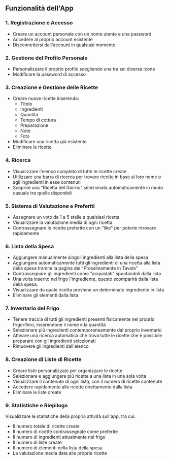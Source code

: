 ## Funzionalità dell'App

### 1. Registrazione e Accesso
- Creare un account personale con un nome utente e una password
- Accedere al proprio account esistente
- Disconnettersi dall'account in qualsiasi momento

### 2. Gestione del Profilo Personale
- Personalizzare il proprio profilo scegliendo una tra sei diverse icone
- Modificare la password di accesso

### 3. Creazione e Gestione delle Ricette
- Creare nuove ricette inserendo:
  - Titolo
  - Ingredienti
  - Quantità
  - Tempo di cottura
  - Preparazione
  - Note
  - Foto
- Modificare una ricetta già esistente
- Eliminare le ricette

### 4. Ricerca
- Visualizzare l'elenco completo di tutte le ricette create
- Utilizzare una barra di ricerca per trovare ricette in base al loro nome o agli ingredienti in esse contenuti
- Scoprire una "Ricetta del Giorno" selezionata automaticamente in modo casuale tra quelle disponibili

### 5. Sistema di Valutazione e Preferiti
- Assegnare un voto da 1 a 5 stelle a qualsiasi ricetta
- Visualizzare la valutazione media di ogni ricetta
- Contrassegnare le ricette preferite con un "like" per poterle ritrovare rapidamente

### 6. Lista della Spesa
- Aggiungere manualmente singoli ingredienti alla lista della spesa
- Aggiungere automaticamente tutti gli ingredienti di una ricetta alla lista della spesa tramite la pagina dei "Prossimamente in Tavola"
- Contrassegnare gli ingredienti come "acquistati" spuntandoli dalla lista
- Una volta inserito nel frigo l'ingrediente, questo scomparirà dalla lista della spesa. 
- Visualizzare da quale ricetta proviene un determinato ingrediente in lista
- Eliminare gli elementi dalla lista

### 7. Inventario del Frigo
- Tenere traccia di tutti gli ingredienti presenti fisicamente nel proprio frigorifero, inserendone il nome e la quantità
- Selezionare più ingredienti contemporaneamente dal proprio inventario
- Attivare una ricerca automatica che trova tutte le ricette che è possibile preparare con gli ingredienti selezionati
- Rimuovere gli ingredienti dall'elenco

### 8. Creazione di Liste di Ricette
- Creare liste personalizzate per organizzare le ricette
- Selezionare e aggiungere più ricette a una lista in una sola volta
- Visualizzare il contenuto di ogni lista, con il numero di ricette contenute
- Accedere rapidamente alle ricette direttamente dalla lista
- Eliminare le liste create

### 9. Statistiche e Riepilogo
Visualizzare le statistiche della propria attività sull'app, tra cui:
- Il numero totale di ricette create
- Il numero di ricette contrassegnate come preferite
- Il numero di ingredienti attualmente nel frigo
- Il numero di liste create
- Il numero di elementi nella lista della spesa
- La valutazione media data alle proprie ricette

